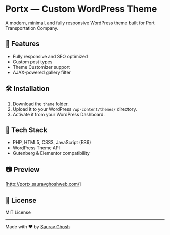 # Portx — Custom WordPress Theme

A modern, minimal, and fully responsive WordPress theme built for Port Transportation Company.

## 🌟 Features
- Fully responsive and SEO optimized
- Custom post types
- Theme Customizer support
- AJAX-powered gallery filter

## 🛠️ Installation
1. Download the `theme` folder.
2. Upload it to your WordPress `/wp-content/themes/` directory.
3. Activate it from your WordPress Dashboard.

## 🧩 Tech Stack
- PHP, HTML5, CSS3, JavaScript (ES6)
- WordPress Theme API
- Gutenberg & Elementor compatibility

## 📷 Preview
[http://portx.sauravghoshweb.com/]

## 📄 License
MIT License

---

Made with ❤️ by [Saurav Ghosh](https://github.com/yourusername)
